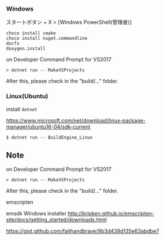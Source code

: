 




### Windows


スタートボタン + X > [Windows PowerShell(管理者)]

```
choco install cmake
choco install nuget.commandline
docfx
doxygen.install
```



on Developer Command Prompt for VS2017
```
> dotnet run -- MakeVSProjects
```

After this, please check in the "build/..." folder.



### Linux(Ubuntu)

install `dotnet`

https://www.microsoft.com/net/download/linux-package-manager/ubuntu16-04/sdk-current

```
$ dotnet run -- BuildEngine_Linux
```





Note
--------------------

on Developer Command Prompt for VS2017
```
> dotnet run -- MakeVSProjects
```

After this, please check in the "build/..." folder.


emscripten

emsdk Windows installer
http://kripken.github.io/emscripten-site/docs/getting_started/downloads.html

https://gist.github.com/faithandbrave/9b3d439d135e63abdbe7
